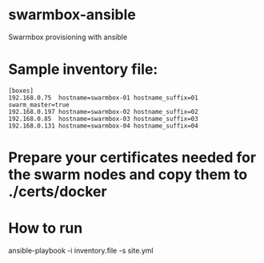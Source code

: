 # swarmbox-ansible
Swarmbox provisioning with ansible

# Sample inventory file:
```
[boxes]
192.168.0.75  hostname=swarmbox-01 hostname_suffix=01 swarm_master=true
192.168.0.197 hostname=swarmbox-02 hostname_suffix=02
192.168.0.85  hostname=swarmbox-03 hostname_suffix=03
192.168.0.131 hostname=swarmbox-04 hostname_suffix=04
```

# Prepare your certificates needed for the swarm nodes and copy them to ./certs/docker

# How to run
ansible-playbook -i inventory.file -s site.yml
